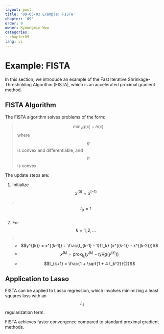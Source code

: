 ```yaml
---
layout: post
title: '09-05-03 Example: FISTA'
chapter: '09'
order: 9
owner: Kyeongmin Woo
categories:
- chapter09
lang: vi
---
```

# Example: FISTA

In this section, we introduce an example of the Fast Iterative Shrinkage-Thresholding Algorithm (FISTA), which is an accelerated proximal gradient method.

## FISTA Algorithm
The FISTA algorithm solves problems of the form:
> $$\min_x g(x) + h(x)$$
where $$g$$ is convex and differentiable, and $$h$$ is convex.

The update steps are:
1. Initialize $$x^{(0)} = x^{(-1)}$$, $$t_0 = 1$$.
2. For $$k = 1, 2, ...$$:
   - $$y^{(k)} = x^{(k-1)} + \frac{t_{k-1} - 1}{t_k} (x^{(k-1)} - x^{(k-2)})$$
   - $$x^{(k)} = \text{prox}_{t_k}(y^{(k)} - t_k \nabla g(y^{(k)}))$$
   - $$t_{k+1} = \frac{1 + \sqrt{1 + 4 t_k^2}}{2}$$

## Application to Lasso
FISTA can be applied to Lasso regression, which involves minimizing a least squares loss with an $$L_1$$ regularization term.

FISTA achieves faster convergence compared to standard proximal gradient methods.
